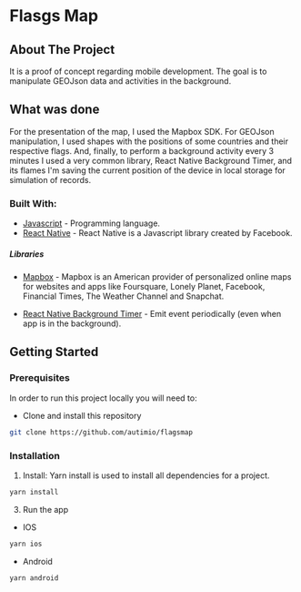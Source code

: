 # Flasgs Map

## About The Project

It is a proof of concept regarding mobile development. The goal is to manipulate GEOJson data and activities in the background.

## What was done

For the presentation of the map, I used the Mapbox SDK. For GEOJson manipulation, I used shapes with the positions of some countries and their respective flags. And, finally, to perform a background activity every 3 minutes I used a very common library, React Native Background Timer, and its flames I'm saving the current position of the device in local storage for simulation of records.

### Built With:

- [Javascript](https://developer.mozilla.org/pt-BR/docs/Web/JavaScript) - Programming language.
- [React Native](https://reactnative.dev/) - React Native is a Javascript library created by Facebook.

##### Libraries

- [Mapbox](https://www.mapbox.com/) - Mapbox is an American provider of personalized online maps for websites and apps like Foursquare, Lonely Planet, Facebook, Financial Times, The Weather Channel and Snapchat.

- [React Native Background Timer](https://github.com/ocetnik/react-native-background-timer) - Emit event periodically (even when app is in the background).

<!-- GETTING STARTED -->

## Getting Started

### Prerequisites

In order to run this project locally you will need to:

- Clone and install this repository

```sh
git clone https://github.com/autimio/flagsmap
```

### Installation

1. Install: Yarn install is used to install all dependencies for a project.

```sh
yarn install
```

3. Run the app

- IOS

```sh
yarn ios
```

- Android

```sh
yarn android
```
